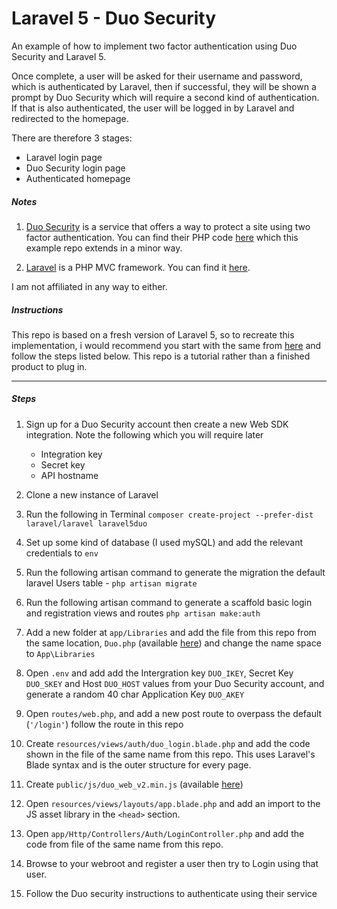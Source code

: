 Laravel 5 - Duo Security
=======================

An example of how to implement two factor authentication using Duo Security and Laravel 5. 

Once complete, a user will be asked for their username and password, which is authenticated by Laravel, then if successful, they will be shown a prompt by Duo Security which will require a second kind of authentication. If that is also authenticated, the user will be logged in by Laravel and redirected to the homepage. 

There are therefore 3 stages:
- Laravel login page
- Duo Security login page
- Authenticated homepage

##### Notes
1. [Duo Security](https://www.duosecurity.com/) is a service that offers a way to protect a site using two factor authentication. You can find their PHP code [here](https://github.com/duosecurity/duo_php) which this example repo extends in a minor way.

2. [Laravel](http://laravel.com/) is a PHP MVC framework. You can find it [here](https://github.com/laravel/laravel).

I am not affiliated in any way to either.

##### Instructions

This repo is based on a fresh version of Laravel 5, so to recreate this implementation, i would recommend you start with the same from [here](https://github.com/laravel/laravel) and follow the steps listed below. This repo is a tutorial rather than a finished product to plug in.

---

##### Steps
1. Sign up for a Duo Security account then create a new Web SDK integration. Note the following which you will require later
    - Integration key	
    - Secret key	
    - API hostname

2. Clone a new instance of Laravel

3. Run the following in Terminal `composer create-project --prefer-dist laravel/laravel laravel5duo`

4. Set up some kind of database (I used mySQL) and add the relevant credentials to `env`

5. Run the following artisan command to generate the migration the default laravel Users table - `php artisan migrate`

6. Run the following artisan command to generate a scaffold basic login and registration views and routes `php artisan make:auth`

7. Add a new folder at `app/Libraries` and add the file from this repo from the same location, `Duo.php` (available [here](https://github.com/duosecurity/duo_php/blob/master/src/Web.php)) and change the name space to `App\Libraries`

8. Open `.env` and add add the Intergration key `DUO_IKEY`, Secret Key `DUO_SKEY` and Host `DUO_HOST` values from your Duo Security account, and generate a random 40 char Application Key `DUO_AKEY`

9. Open `routes/web.php`, and add a new post route to overpass the default (`'/login'`) follow the route in this repo

10. Create `resources/views/auth/duo_login.blade.php` and add the code shown in the file of the same name from this repo. This uses Laravel's Blade syntax and is the outer structure for every page.

11. Create `public/js/duo_web_v2.min.js` (available [here](https://github.com/duosecurity/duo_php/tree/master/js/duo_web_v2.min.js))

12. Open `resources/views/layouts/app.blade.php` and add an import to the JS asset library in the `<head>` section.

13. Open `app/Http/Controllers/Auth/LoginController.php` and add the code from file of the same name from this repo.

14. Browse to your webroot and register a user then try to Login using that user. 

15. Follow the Duo security instructions to authenticate using their service
